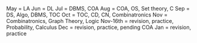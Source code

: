 May = LA
Jun = DL
Jul = DBMS, COA
Aug = COA, OS, Set theory, C
Sep = DS, Algo, DBMS, TOC
Oct = TOC, CD, CN, Combinatronics
Nov = Combinatronics, Graph Theory, Logic
Nov-16th = revision, practice, Probability, Calculus
Dec = revision, practice, pending COA
Jan = revision, practice
